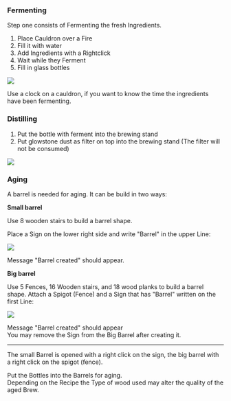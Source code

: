 ### Fermenting

Step one consists of Fermenting the fresh Ingredients.

1. Place Cauldron over a Fire
2. Fill it with water
3. Add Ingredients with a Rightclick
4. Wait while they Ferment
5. Fill in glass bottles

![](http://i.imgur.com/1Dcln19.png)

Use a clock on a cauldron, if you want to know the time the ingredients have been fermenting.

### Distilling

1. Put the bottle with ferment into the brewing stand
2. Put glowstone dust as filter on top into the brewing stand (The filter will not be consumed)

![](http://i.imgur.com/RJKV9Xs.png)

### Aging

A barrel is needed for aging. It can be build in two ways:

**Small barrel**

Use 8 wooden stairs to build a barrel shape.

Place a Sign on the lower right side and write "Barrel" in the upper Line:

![](http://i.imgur.com/uIpCfxA.png)

Message "Barrel created" should appear.


**Big barrel**

Use 5 Fences, 16 Wooden stairs, and 18 wood planks to build a barrel shape.
Attach a Spigot (Fence) and a Sign that has "Barrel" written on the first Line:

![](http://i.imgur.com/lZaQka8.png)

Message "Barrel created" should appear  
You may remove the Sign from the Big Barrel after creating it.

------


The small Barrel is opened with a right click on the sign, the big barrel with a right click on the spigot (fence).

Put the Bottles into the Barrels for aging.  
Depending on the Recipe the Type of wood used may alter the quality of the aged Brew.
